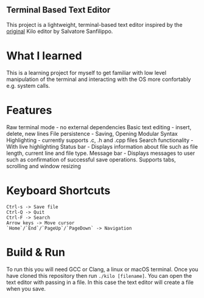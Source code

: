 ## Terminal Based Text Editor
This project is a lightweight, terminal-based text editor inspired by the [original](https://github.com/antirez/kilo) Kilo editor by Salvatore Sanfilippo.

# What I learned
This is a learning project for myself to get familiar with low level manipulation of the terminal and interacting with the OS more confortably e.g. system calls.

# Features
Raw terminal mode - no external dependencies
Basic text editing - insert, delete, new lines
File persistence - Saving, Opening
Modular Syntax Highlighting - currently supports .c, .h and .cpp files
Search functionality - With live highlighting
Status bar - Displays information about file such as file length, current line and file type. 
Message bar - Displays messages to user such as confirmation of successful save operations.
Supports tabs, scrolling and window resizing

# Keyboard Shortcuts
```
Ctrl-s -> Save file
Ctrl-Q -> Quit
Ctrl-F -> Search
Arrow keys -> Move cursor
`Home`/`End`/`PageUp`/`PageDown` -> Navigation
```

# Build & Run
To run this you will need GCC or Clang, a linux or macOS terminal. Once you have cloned this repository then run `./kilo [filename]`. You can open the text editor with passing in a file. In this case the text editor will create a file when you save.